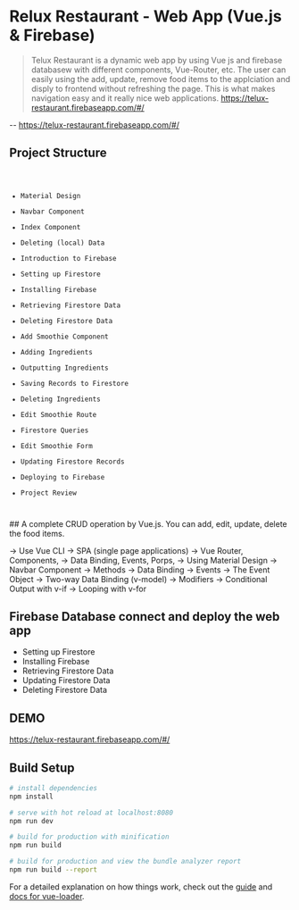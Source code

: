 # Relux Restaurant - Web App (Vue.js & Firebase) 

> Telux Restaurant is a dynamic web app by using Vue js and firebase databasew with different components, Vue-Router, etc. The user can easily  using the add, update, remove food items to the applciation and disply to frontend without refreshing the page. This is what makes navigation easy and it really nice web applications. https://telux-restaurant.firebaseapp.com/#/
 
-- https://telux-restaurant.firebaseapp.com/#/

## Project Structure 
<code>
<ul>
<li>Material Design </li>
<li>Navbar Component </li>
<li>Index Component </li>
<li>Deleting (local) Data </li>
<li>Introduction to Firebase </li>
<li>Setting up Firestore </li>
<li>Installing Firebase </li>
<li>Retrieving Firestore Data </li>
<li>Deleting Firestore Data </li>
<li>Add Smoothie Component </li>
<li>Adding Ingredients </li>
<li>Outputting Ingredients </li>
<li>Saving Records to Firestore </li>
<li>Deleting Ingredients </li>
<li>Edit Smoothie Route </li>
<li>Firestore Queries </li>
<li>Edit Smoothie Form </li>
<li>Updating Firestore Records </li>
<li>Deploying to Firebase </li>
<li>Project Review </li>
</ul>
</code>
## A complete CRUD operation by Vue.js. You can add, edit, update, delete the food items.       


-> Use Vue  CLI 
-> SPA (single page applications)
-> Vue Router, Components, 
-> Data Binding, Events, Porps, 
-> Using Material Design
-> Navbar Component 
-> Methods
-> Data Binding
-> Events
-> The Event Object
-> Two-way Data Binding (v-model)
-> Modifiers 
-> Conditional Output with v-if 
-> Looping with v-for

## Firebase Database connect and deploy the web app

- Setting up Firestore
- Installing Firebase
- Retrieving Firestore Data
- Updating Firestore Data
- Deleting Firestore Data


## DEMO 

https://telux-restaurant.firebaseapp.com/#/

## Build Setup

``` bash
# install dependencies
npm install

# serve with hot reload at localhost:8080
npm run dev

# build for production with minification
npm run build

# build for production and view the bundle analyzer report
npm run build --report
```

For a detailed explanation on how things work, check out the [guide](http://vuejs-templates.github.io/webpack/) and [docs for vue-loader](http://vuejs.github.io/vue-loader).
